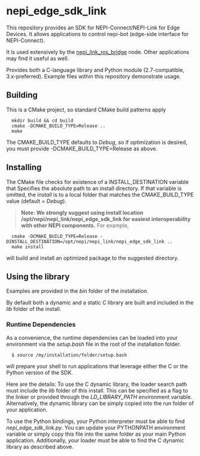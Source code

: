 <!--
NEPI Dual-Use License
Project: nepi_edge_sdk_link

This license applies to any user of NEPI Engine software

Copyright (C) 2023 Numurus, LLC <https://www.numurus.com>
see https://github.com/numurus-nepi/nepi_edge_sdk_link

This software is dual-licensed under the terms of either a NEPI software developer license
or a NEPI software commercial license.

The terms of both the NEPI software developer and commercial licenses
can be found at: www.numurus.com/licensing-nepi-engine

Redistributions in source code must retain this top-level comment block.
Plagiarizing this software to sidestep the license obligations is illegal.

Contact Information:
====================
- https://www.numurus.com/licensing-nepi-engine
- mailto:nepi@numurus.com

-->
# nepi_edge_sdk_link

This repository provides an SDK for NEPI-Connect/NEPI-Link for Edge Devices. It allows applications to control nepi-bot (edge-side interface for NEPI-Connect).

It is used extensively by the [nepi_link_ros_bridge](https://bitbucket.org/numurus/nepi_link_ros_bridge/src/master/) node. Other applications may find it useful as well.

Provides both a C-language library and Python module (2.7-compatible, 3.x-preferred).
Example files within this repository demonstrate usage.

## Building
This is a CMake project, so standard CMake build patterns apply

      mkdir build && cd build
      cmake -DCMAKE_BUILD_TYPE=Release ..
      make

The CMAKE_BUILD_TYPE defaults to _Debug_, so if optimization is desired, you must
provide -DCMAKE_BUILD_TYPE=Release as above.

## Installing
The CMake file checks for existence of a INSTALL_DESTINATION variable that Specifies
the absolute path to an install directory. If that variable is omitted, the _install_
is to a local folder that matches the CMAKE_BUILD_TYPE value (default = _Debug_). 

> **Note: We strongly suggest using install location /opt/nepi/nepi_link/nepi_edge_sdk_link for easiest interoperability with other NEPI components.**
For example,

      cmake -DCMAKE_BUILD_TYPE=Release -DINSTALL_DESTINATION=/opt/nepi/nepi_link/nepi_edge_sdk_link ..
      make install

will build and install an optimized package to the suggested directory.

## Using the library
Examples are provided in the _bin_ folder of the installation.

By default both a dynamic and a static C library are built and included in the
_lib_ folder of the install.

### Runtime Dependencies
As a convenience, the runtime dependencies can be loaded into your environment
via the _setup.bash_ file in the root of the installation folder.

      $ source /my/installation/folder/setup.bash

will prepare your shell to run applications that leverage either the C or the Python
version of the SDK.

Here are the details:
To use the C dynamic library, the loader search path must include the _lib_ folder of this
install. This can be specified as a flag to the linker or provided through the
_LD_LIBRARY_PATH_ environment variable. Alternatively, the dynamic library can be
simply copied into the run folder of your application.

To use the Python bindings, your Python interpreter must be able to find _nepi_edge_sdk_link.py_.
You can update your PYTHONPATH environment variable or simply copy this file into the
same folder as your main Python application. Additionally, your loader must be able to
find the C dynamic library as described above.
